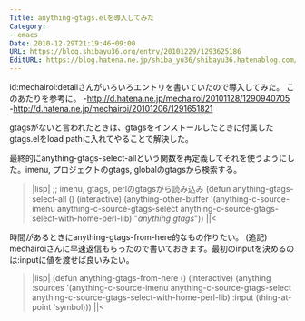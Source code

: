 ```yaml
---
Title: anything-gtags.elを導入してみた
Category:
- emacs
Date: 2010-12-29T21:19:46+09:00
URL: https://blog.shibayu36.org/entry/20101229/1293625186
EditURL: https://blog.hatena.ne.jp/shiba_yu36/shibayu36.hatenablog.com/atom/entry/12704591929888039073
---
```


id:mechairoi:detailさんがいろいろエントリを書いていたので導入してみた。
このあたりを参考に。
-http://d.hatena.ne.jp/mechairoi/20101128/1290940705
-http://d.hatena.ne.jp/mechairoi/20101206/1291651821

gtagsがないと言われたときは、gtagsをインストールしたときに付属したgtags.elをload pathに入れてやることで解決した。

最終的にanything-gtags-select-allという関数を再定義してそれを使うようにした。imenu, プロジェクトのgtags, globalのgtagsから検索する。
>|lisp|
;; imenu, gtags, perlのgtagsから読み込み
(defun anything-gtags-select-all ()
  (interactive)
  (anything-other-buffer
   '(anything-c-source-imenu
     anything-c-source-gtags-select
     anything-c-source-gtags-select-with-home-perl-lib)
   "*anything gtags*"))
||<

時間があるときにanything-gtags-from-here的なもの作りたい。
(追記)
mechairoiさんに早速返信もらったので書いておきます。最初のinputを決めるのは:inputに値を渡せば良いみたい。
>|lisp|
(defun anything-gtags-from-here ()
    (interactive)
    (anything
     :sources '(anything-c-source-imenu
                anything-c-source-gtags-select
                anything-c-source-gtags-select-with-home-perl-lib)
     :input (thing-at-point 'symbol)))
||<
